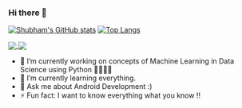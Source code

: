 ### Hi there 👋

<!--
**ShubhamPednekar17/ShubhamPednekar17** is a ✨ _special_ ✨ repository because its `README.md` (this file) appears on your GitHub profile.
-->

[![Shubham's GitHub stats](https://github-readme-stats.vercel.app/api?username=shubyaa&show_icons=true&theme=gruvbox)](https://github.com/shubyaa)
[![Top Langs](https://github-readme-stats.vercel.app/api/top-langs/?username=shubyaa&layout=compact)](https://github.com/shubyaa)


<a href="https://github-readme-stats.vercel.app/api/pin/?username=shubyaa&repo=Music-player-using-kotlin">
  <img align="center" src="https://github.com/shubyaa/Music-player-using-kotlin" />
</a>


<a href="https://github-readme-stats.vercel.app/api/pin/?username=shubyaa&repo=Data-Visualization-with-Python">
  <img align="center" src="https://github.com/shubyaa/Data-Visualization-with-Python" />
</a>


- 🔭 I’m currently working on concepts of Machine Learning in Data Science using Python 🐍🐍🐍🐍
- 🌱 I’m currently learning everything.
- 💬 Ask me about Android Development :)
- ⚡ Fun fact: I want to know everything what you know !!
